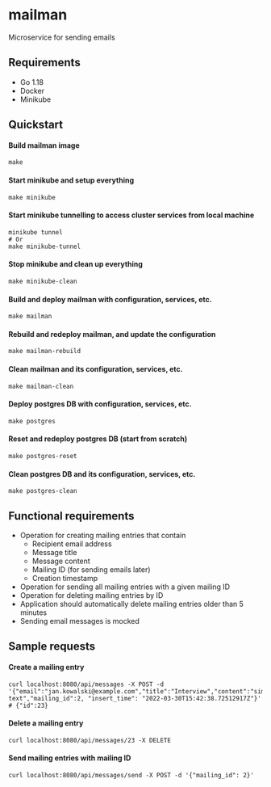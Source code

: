 # mailman

Microservice for sending emails

## Requirements

- Go 1.18
- Docker
- Minikube

## Quickstart

#### Build mailman image

```shell
make
```

#### Start minikube and setup everything

```shell
make minikube
```

#### Start minikube tunnelling to access cluster services from local machine

```shell
minikube tunnel
# Or 
make minikube-tunnel
```

#### Stop minikube and clean up everything

```shell
make minikube-clean
```

#### Build and deploy mailman with configuration, services, etc.

```shell
make mailman
```

#### Rebuild and redeploy mailman, and update the configuration

```shell
make mailman-rebuild
```

#### Clean mailman and its configuration, services, etc.

```shell
make mailman-clean
```

#### Deploy postgres DB with configuration, services, etc.

```shell
make postgres
```

#### Reset and redeploy postgres DB (start from scratch)

```shell
make postgres-reset
```

#### Clean postgres DB and its configuration, services, etc.

```shell
make postgres-clean
```

## Functional requirements

- Operation for creating mailing entries that contain 
  - Recipient email address
  - Message title
  - Message content
  - Mailing ID (for sending emails later)
  - Creation timestamp
- Operation for sending all mailing entries with a given mailing ID
- Operation for deleting mailing entries by ID
- Application should automatically delete mailing entries older than 5 minutes
- Sending email messages is mocked

## Sample requests

#### Create a mailing entry

```shell
curl localhost:8080/api/messages -X POST -d '{"email":"jan.kowalski@example.com","title":"Interview","content":"simple text","mailing_id":2, "insert_time": "2022-03-30T15:42:38.72512917Z"}'
# {"id":23}
```

#### Delete a mailing entry

```shell
curl localhost:8080/api/messages/23 -X DELETE
```

#### Send mailing entries with mailing ID

```shell
curl localhost:8080/api/messages/send -X POST -d '{"mailing_id": 2}'
```
